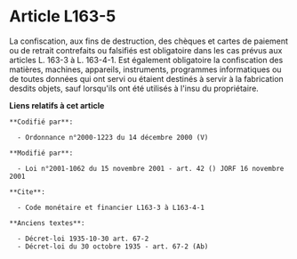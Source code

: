 # Article L163-5

La confiscation, aux fins de destruction, des chèques et cartes de paiement ou de retrait contrefaits ou falsifiés est
obligatoire dans les cas prévus aux articles L. 163-3 à L. 163-4-1. Est également obligatoire la confiscation des matières,
machines, appareils, instruments, programmes informatiques ou de toutes données qui ont servi ou étaient destinés à servir à
la fabrication desdits objets, sauf lorsqu'ils ont été utilisés à l'insu du propriétaire.

**Liens relatifs à cet article**

	**Codifié par**:

	  - Ordonnance n°2000-1223 du 14 décembre 2000 (V)

	**Modifié par**:

	  - Loi n°2001-1062 du 15 novembre 2001 - art. 42 () JORF 16 novembre 2001

	**Cite**:

	  - Code monétaire et financier L163-3 à L163-4-1

	**Anciens textes**:

	  - Décret-loi 1935-10-30 art. 67-2
	  - Décret-loi du 30 octobre 1935 - art. 67-2 (Ab)
